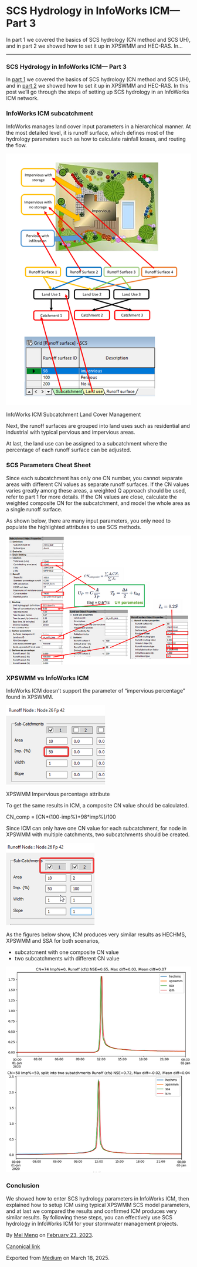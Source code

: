# SCS Hydrology in InfoWorks ICM— Part 3

In part 1 we covered the basics of SCS hydrology (CN method and SCS UH), and in part 2 we showed how to set it up in XPSWMM and HEC-RAS. In…

---

### SCS Hydrology in InfoWorks ICM— Part 3

In [part 1](https://mel-meng-pe.medium.com/scs-hydrology-method-part-1-44d6825d7599) we covered the basics of SCS hydrology (CN method and SCS UH), and in [part 2](https://mel-meng-pe.medium.com/scs-hydrology-xpswmm-vs-hec-hms-part-2-914bbc65861f) we showed how to set it up in XPSWMM and HEC-RAS. In this post we’ll go through the steps of setting up SCS hydrology in an InfoWorks ICM network.

### InfoWorks ICM subcatchment

InfoWorks manages land cover input parameters in a hierarchical manner. At the most detailed level, it is runoff surface, which defines most of the hydrology parameters such as how to calculate rainfall losses, and routing the flow.

![](images\1_U0EYyK_MaDvTOtRzu16xUg.png)

InfoWorks ICM Subcatchment Land Cover Management

Next, the runoff surfaces are grouped into land uses such as residential and industrial with typical pervious and impervious areas.

At last, the land use can be assigned to a subcatchment where the percentage of each runoff surface can be adjusted.

### SCS Parameters Cheat Sheet

Since each subcatchment has only one CN number, you cannot separate areas with different CN values as separate runoff surfaces. If the CN values varies greatly among these areas, a weighted Q approach should be used, refer to part 1 for more details. If the CN values are close, calculate the weighted composite CN for the subcatchment, and model the whole area as a single runoff surface.

As shown below, there are many input parameters, you only need to populate the highlighted attributes to use SCS methods.

![](images\1_7aw4Phl6-9LEh5LOm_q6xw.png)

### XPSWMM vs InfoWorks ICM

InfoWorks ICM doesn’t support the parameter of “impervious percentage” found in XPSWMM.

![](images\1_0FkN1HXLUDloAQTDzhgH7Q.png)

XPSWMM Impervious percentage attribute

To get the same results in ICM, a composite CN value should be calculated.

CN\_comp = [CN\*(100-imp%)+98\*imp%]/100

Since ICM can only have one CN value for each subcatchment, for node in XPSWMM with multiple catchments, two subcatchments should be created.

![](images\1_DfleBMbCB_j5lYXaCg78cA.png)

As the figures below show, ICM produces very similar results as HECHMS, XPSWMM and SSA for both scenarios,

* subcatcment with one composite CN value
* two subcatchments with different CN value

![](images\1_X9ZYF6yEN-BY77OeJWQYKQ.png)![](images\1_02EhDasLPJBZs_asQzMZcg.png)

### Conclusion

We showed how to enter SCS hydrology parameters in InfoWorks ICM, then explained how to setup ICM using typical XPSWMM SCS model parameters, and at last we compared the results and confirmed ICM produces very similar results. By following these steps, you can effectively use SCS hydrology in InfoWorks ICM for your stormwater management projects.

By [Mel Meng](https://medium.com/@mel-meng-pe) on [February 23, 2023](https://medium.com/p/3e7324fc4266).

[Canonical link](https://medium.com/@mel-meng-pe/scs-hydrology-in-infoworks-icm-part-3-3e7324fc4266)

Exported from [Medium](https://medium.com) on March 18, 2025.
